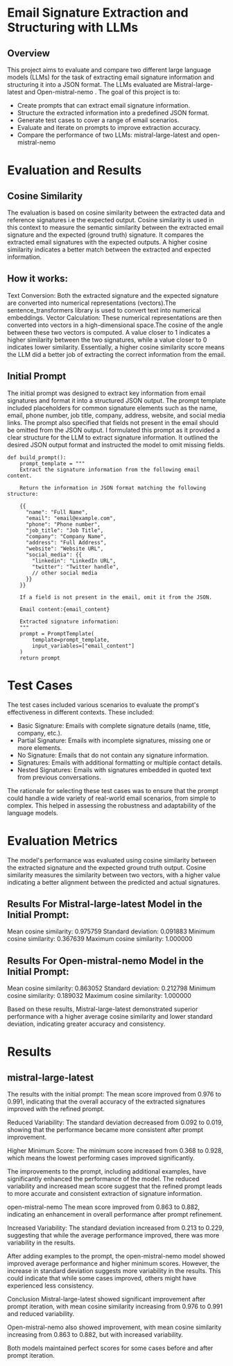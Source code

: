 # Email Signature Extraction and Structuring with LLMs

## Overview
This project aims to evaluate and compare two different large language models (LLMs) for the task of extracting email signature information and structuring it into a JSON format. The LLMs evaluated are Mistral-large-latest and Open-mistral-nemo . 
The goal of this project is to:
* Create prompts that can extract email signature information.
* Structure the extracted information into a predefined JSON format.
* Generate test cases to cover a range of email scenarios.
* Evaluate and iterate on prompts to improve extraction accuracy.
* Compare the performance of two LLMs: mistral-large-latest and open-mistral-nemo

# Evaluation and Results
## Cosine Similarity
The evaluation is based on cosine similarity between the extracted data and reference signatures i.e the expected output. 
Cosine similarity is used in this context to measure the semantic similarity between the extracted email signature and the expected (ground truth) signature.
It compares the extracted email signatures with the expected outputs. A higher cosine similarity indicates a better match between the extracted and expected information.
## How it works:
Text Conversion: Both the extracted signature and the expected signature are converted into numerical representations (vectors).The sentence_transformers library is used to convert text into numerical embeddings.
Vector Calculation: These numerical representations are then converted into vectors in a high-dimensional space.The cosine of the angle between these two vectors is computed. A value closer to 1 indicates a higher similarity between the two signatures, while a value closer to 0 indicates lower similarity.
Essentially, a higher cosine similarity score means the LLM did a better job of extracting the correct information from the email.

## Initial Prompt
The initial prompt was designed to extract key information from email signatures and format it into a structured JSON output. The prompt template included placeholders for common signature elements such as the name, email, phone number, job title, company, address, website, and social media links. The prompt also specified that fields not present in the email should be omitted from the JSON output.
I formulated this prompt as it provided a clear structure for the LLM to extract signature information. It outlined the desired JSON output format and instructed the model to omit missing fields.
```
def build_prompt():
    prompt_template = """
    Extract the signature information from the following email content.

    Return the information in JSON format matching the following structure:

    {{
      "name": "Full Name",
      "email": "email@example.com",
      "phone": "Phone number",
      "job_title": "Job Title",
      "company": "Company Name",
      "address": "Full Address",
      "website": "Website URL",
      "social_media": {{
        "linkedin": "LinkedIn URL",
        "twitter": "Twitter handle",
        // other social media
      }}
    }}

    If a field is not present in the email, omit it from the JSON.

    Email content:{email_content}

    Extracted signature information:
    """
    prompt = PromptTemplate(
        template=prompt_template,
        input_variables=["email_content"]
    )
    return prompt
```
# Test Cases
The test cases included various scenarios to evaluate the prompt's effectiveness in different contexts. These included:
* Basic Signature: Emails with complete signature details (name, title, company, etc.).
* Partial Signature: Emails with incomplete signatures, missing one or more elements.
* No Signature: Emails that do not contain any signature information.
* Signatures: Emails with additional formatting or multiple contact details.
* Nested Signatures: Emails with signatures embedded in quoted text from previous conversations.

The rationale for selecting these test cases was to ensure that the prompt could handle a wide variety of real-world email scenarios, from simple to complex. This helped in assessing the robustness and adaptability of the language models.

# Evaluation Metrics
The model's performance was evaluated using cosine similarity between the extracted signature and the expected ground truth output. Cosine similarity measures the similarity between two vectors, with a higher value indicating a better alignment between the predicted and actual signatures.

## Results For Mistral-large-latest Model in the Initial Prompt:

Mean cosine similarity: 0.975759
Standard deviation: 0.091883
Minimum cosine similarity: 0.367639
Maximum cosine similarity: 1.000000

## Results For Open-mistral-nemo Model in the Initial Prompt:

Mean cosine similarity: 0.863052
Standard deviation: 0.212798
Minimum cosine similarity: 0.189032
Maximum cosine similarity: 1.000000

Based on these results, Mistral-large-latest demonstrated superior performance with a higher average cosine similarity and lower standard deviation, indicating greater accuracy and consistency.




# Results

## mistral-large-latest
The results with the initial prompt:
The mean score improved from 0.976 to 0.991, indicating that the overall accuracy of the extracted signatures improved with the refined prompt.

Reduced Variability: The standard deviation decreased from 0.092 to 0.019, showing that the performance became more consistent after prompt improvement.

Higher Minimum Score: The minimum score increased from 0.368 to 0.928, which means the lowest performing cases improved significantly.

The improvements to the prompt, including additional examples, have significantly enhanced the performance of the model. The reduced variability and increased mean score suggest that the refined prompt leads to more accurate and consistent extraction of signature information.

open-mistral-nemo
The mean score improved from 0.863 to 0.882, indicating an enhancement in overall performance after prompt refinement.

Increased Variability: The standard deviation increased from 0.213 to 0.229, suggesting that while the average performance improved, there was more variability in the results.

After adding examples to the prompt, the open-mistral-nemo model showed improved average performance and higher minimum scores. However, the increase in standard deviation suggests more variability in the results. This could indicate that while some cases improved, others might have experienced less consistency.

Conclusion
Mistral-large-latest showed significant improvement after prompt iteration, with mean cosine similarity increasing from 0.976 to 0.991 and reduced variability.

Open-mistral-nemo also showed improvement, with mean cosine similarity increasing from 0.863 to 0.882, but with increased variability.

Both models maintained perfect scores for some cases before and after prompt iteration.